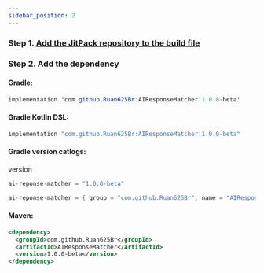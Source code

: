 ```yaml
---
sidebar_position: 2
---
```

### Step 1. [Add the JitPack repository to the build file](https://jitpack.io/)

### Step 2. Add the dependency

#### Gradle: 

```java
implementation 'com.github.Ruan625Br:AIResponseMatcher:1.0.0-beta'
```
#### Gradle Kotlin DSL: 

```kotlin
implementation "com.github.Ruan625Br:AIResponseMatcher:1.0.0-beta"
```

#### Gradle version catlogs:

version
```kotlin
ai-reponse-matcher = "1.0.0-beta"
```

```kotlin
ai-reponse-matcher = { group = "com.github.Ruan625Br", name = "AIResponseMatcher", version.ref = "ai-reponse-matcher" }
```

#### Maven:

```xml
<dependency>
  <groupId>com.github.Ruan625Br</groupId>
  <artifactId>AIResponseMatcher</artifactId>
  <version>1.0.0-beta</version>
</dependency>
```